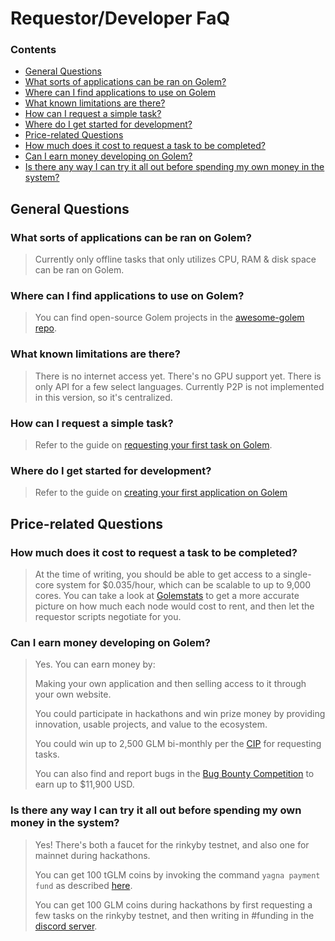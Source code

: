 # Requestor/Developer FaQ

### Contents
 - [General Questions](#general-questions)
  - [What sorts of applications can be ran on Golem?](#what-sorts-of-applications-can-be-ran-on-golem)
  - [Where can I find applications to use on Golem](#where-can-i-find-applications-to-use-on-golem)
  - [What known limitations are there?](#what-known-limitations-are-there)
  - [How can I request a simple task?](#how-can-i-request-a-simple-task)
  - [Where do I get started for development?](#where-do-i-get-started-for-development)
 - [Price-related Questions](#price-related-questions)
  - [How much does it cost to request a task to be completed?](#how-much-does-it-cost-to-request-a-task-to-be-completed)
  - [Can I earn money developing on Golem?](#can-i-earn-money-developing-on-golem)
  - [Is there any way I can try it all out before spending my own money in the system?](#is-there-any-way-i-can-try-it-all-out-before-spending-my-own-money-in-the-system)

## General Questions

### What sorts of applications can be ran on Golem?
> Currently only offline tasks that only utilizes CPU, RAM & disk space can be ran on Golem.

### Where can I find applications to use on Golem?
> You can find open-source Golem projects in the [awesome-golem repo](https://github.com/golemfactory/awesome-golem#%EF%B8%8F-apps).

### What known limitations are there?
> There is no internet access yet. There's no GPU support yet. There is only API for a few select languages. Currently P2P is not implemented in this version, so it's centralized.

### How can I request a simple task?
> Refer to the guide on [requesting your first task on Golem](https://github.com/figurestudios/community-golem-docs/blob/main/requesting/requesting-your-first-task.md).

### Where do I get started for development?
> Refer to the guide on [creating your first application on Golem](https://github.com/figurestudios/community-golem-docs/blob/main/developing/creating-your-first-app.md)

## Price-related Questions

### How much does it cost to request a task to be completed?
> At the time of writing, you should be able to get access to a single-core system for $0.035/hour, which can be scalable to up to 9,000 cores.
> You can take a look at [Golemstats](https://golemstats.com/) to get a more accurate picture on how much each node would cost to rent, and then let the requestor scripts negotiate for you.

### Can I earn money developing on Golem?
> Yes. You can earn money by: 
> 
> Making your own application and then selling access to it through your own website.
> 
> You could participate in hackathons and win prize money by providing innovation, usable projects, and value to the ecosystem.
> 
> You could win up to 2,500 GLM bi-monthly per the [CIP](https://blog.golemproject.net/community-incentives-program/) for requesting tasks.
> 
> You can also find and report bugs in the [Bug Bounty Competition](https://blog.golemproject.net/golem-bug-bounty-competition-yagna/) to earn up to $11,900 USD.

### Is there any way I can try it all out before spending my own money in the system?
> Yes! There's both a faucet for the rinkyby testnet, and also one for mainnet during hackathons.
> 
> You can get 100 tGLM coins by invoking the command `yagna payment fund` as described [here](https://handbook.golem.network/requestor-tutorials/flash-tutorial-of-requestor-development).
> 
> You can get 100 GLM coins during hackathons by first requesting a few tasks on the rinkyby testnet, and then writing in #funding in the [discord server](https://chat.golem.network).

